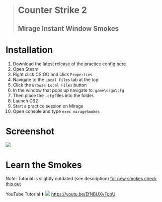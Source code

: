 > # Counter Strike 2
> ## Mirage Instant Window Smokes

# Installation

1. Download the latest release of the practice config [here](https://github.com/PINPAL/cs2-window/releases/latest/download/mirageSmokes.cfg)
2. Open Steam
3. Right click CS:GO and click `Properties`
4. Navigate to the `Local Files` tab at the top
5. Click the `Browse Local Files` button
6. In the window that pops up navigate to: `game\csgo\cfg`
7. Then place the `.cfg` files into the folder.
8. Launch CS2
9. Start a practice session on Mirage
10. Open console and type `exec mirageSmokes`

# Screenshot
![](https://github.com/PINPAL/cs2-window/blob/main/screenshot.png?raw=true)

# Learn the Smokes
*Note:* Tutorial is slightly outdated (see description) [for new smokes check this out](https://www.youtube.com/watch?v=krf1BKFg-aM)


YouTube Tutorial ⬇️
[![](https://github.com/PINPAL/cs2-window/blob/main/yt-thumbnail.png?raw=true)](https://youtu.be/EfNBUXvFobU)
https://youtu.be/EfNBUXvFobU
